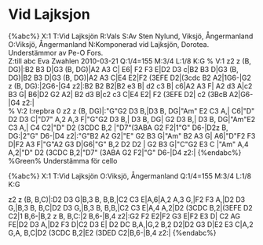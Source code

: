 # Vid Lajksjon

{%abc%}
X:1
T:Vid Lajksjön
R:Vals
S:Av Sten Nylund, Viksjö, Ångermanland
O:Viksjö, Ångermanland
N:Komponerad vid Lajksjön, Dorotea. Understämmor av Pe-O Fors.  
Z:till abc Eva Zwahlen 2010-03-21
Q:1/4=155
M:3/4
L:1/8
K:G
%
V:1
z2 z (B, DG)|:B2 B3 D|G3 (B, DG)|A2 A3 C| E6| F2 F3 E|D2 D3 c|B2 B3 D|G3 (B, DG)|B2 B3 D|G3 (B, DG)|A2 A3 C|E4 E2|F2 (3EFE D2|(3cdc B2 A2|1G6-|G2 z (B, DG):|2G6-|G4 z2|:B2 B2 B2|B2 e3 B| d2 c3 B| c6|A2 A3 F| A2 d3 A|c2 B3 G| B6|D2 G2 A2| B2 d3 B|c2 c3 C|E4 E2| F2 (3EFE D2| c2 (3BcB A2|G6-|G4 z2:|  
%
V:2
I:repbra 0
z2 z (B, DG)|:"G"G2 D3 B,|D3 B, DG|"Am" E2 C3 A,| C6|"D" D2 D3 C|"D7" A,2 A,3 F|"G"G2 D3 B,| D3 B, DG| G2 D3 B,| D3 B, DG|"Am"E2 C3 A,| C4 C2|"D" D2 (3CDC B,2 |"D7"(3ABA G2 F2|1"G" D6-|D2z B, DG:|2"G" D6-|D4 z2|:"G"B2 A2 G2|"E" G2 B3 G|"Am" B2 A3 G| A6|"D"F2 F3 D|F2 A3 F|"G"A2 G3 D|G6|"G" B,2 D2 D2 | G2 B3 G|"C"G2 E3 C |"Am" A,4 A,2|"D" D2 (3CDC B,2|"D7" (3ABA G2 F2|"G" D6-|D4 z2:|
{%endabc%}
%Green% Understämma för cello

{%abc%}
X:1
T:Vid Lajksjön
O:Viksjö, Ångermanland
Q:1/4=155
M:3/4
L:1/8
K:G

z2 z (B, B,C)|:D2 D3 G|B,3 B, B,B,|C2 C3 E|A,6|A,2 A,3 G,|F2 F3 A,|D2 D3 G,|B,3 B, B,C|D2 D3 G,|B,3 B, B,B,|C2 C3 E|A,4 A,2|D2 (3CDC B,2|(3EFE D2 C2|1 B,6-|B,2 z B, B,C:|2 B,6-|B,4 z2|:G2 F2 E2|F2 G3 E|F2 E3 D| C2 AG FE|D2 D3 A,|D2 F3 D|C2 D3 E| D2 DC B,A,|G,2 B,2 D2|D2 G3 D|E2 E3 C|A,2 G,A, B,C|D2 (3CDC B,2|E2 (3DED C2|B,6-|B,4 z2:|
{%endabc%}
